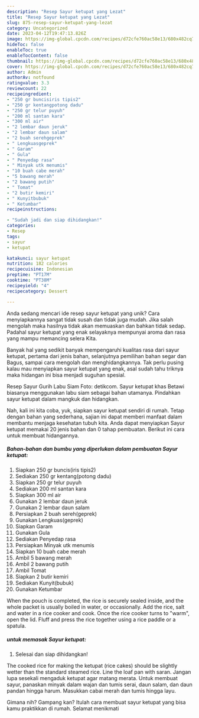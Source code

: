 ```yaml
---
description: "Resep Sayur ketupat yang Lezat"
title: "Resep Sayur ketupat yang Lezat"
slug: 875-resep-sayur-ketupat-yang-lezat
category: Uncategorized
date: 2023-04-12T19:47:13.826Z
image: https://img-global.cpcdn.com/recipes/d72cfe760ac58e13/680x482cq70/sayur-ketupat-foto-resep-utama.jpg
hideToc: false
enableToc: true
enableTocContent: false
thumbnail: https://img-global.cpcdn.com/recipes/d72cfe760ac58e13/680x482cq70/sayur-ketupat-foto-resep-utama.jpg
cover: https://img-global.cpcdn.com/recipes/d72cfe760ac58e13/680x482cq70/sayur-ketupat-foto-resep-utama.jpg
author: Admin
authorAv: notfound
ratingvalue: 3.3
reviewcount: 22
recipeingredient:
- "250 gr buncisiris tipis2"
- "250 gr kentangpotong dadu"
- "250 gr telur puyuh"
- "200 ml santan kara"
- "300 ml air"
- "2 lembar daun jeruk"
- "2 lembar daun salam"
- "2 buah serehgeprek"
- " Lengkuasgeprek"
- " Garam"
- " Gula"
- " Penyedap rasa"
- " Minyak utk menumis"
- "10 buah cabe merah"
- "5 bawang merah"
- "2 bawang putih"
- " Tomat"
- "2 butir kemiri"
- " Kunyitbubuk"
- " Ketumbar"
recipeinstructions:

- "Sudah jadi dan siap dihidangkan!"
categories:
- Resep
tags:
- sayur
- ketupat

katakunci: sayur ketupat 
nutrition: 182 calories
recipecuisine: Indonesian
preptime: "PT17M"
cooktime: "PT38M"
recipeyield: "4"
recipecategory: Dessert

---
```





Anda sedang mencari ide resep sayur ketupat yang unik? Cara menyiapkannya sangat tidak susah dan tidak juga mudah. Jika salah mengolah maka hasilnya tidak akan memuaskan dan bahkan tidak sedap. Padahal sayur ketupat yang enak selayaknya mempunyai aroma dan rasa yang mampu memancing selera Kita.





Banyak hal yang sedikit banyak mempengaruhi kualitas rasa dari sayur ketupat, pertama dari jenis bahan, selanjutnya pemilihan bahan segar dan Bagus, sampai cara mengolah dan menghidangkannya. Tak perlu pusing kalau mau menyiapkan sayur ketupat yang enak,      asal sudah tahu triknya maka hidangan ini bisa menjadi suguhan spesial.














Resep Sayur Gurih Labu Siam Foto: detikcom. Sayur ketupat khas Betawi biasanya menggunakan labu siam sebagai bahan utamanya. Pindahkan sayur ketupat dalam mangkuk dan hidangkan.






Nah, kali ini kita coba, yuk, siapkan sayur ketupat sendiri di rumah. Tetap dengan bahan yang sederhana, sajian ini dapat memberi manfaat dalam membantu menjaga kesehatan tubuh kita. Anda dapat menyiapkan Sayur ketupat memakai 20 jenis bahan dan 0 tahap pembuatan. Berikut ini cara untuk membuat hidangannya.

<!--inarticleads1-->

##### Bahan-bahan dan bumbu yang diperlukan dalam pembuatan Sayur ketupat:

1. Siapkan 250 gr buncis(iris tipis2)
1. Sediakan 250 gr kentang(potong dadu)
1. Siapkan 250 gr telur puyuh
1. Sediakan 200 ml santan kara
1. Siapkan 300 ml air
1. Gunakan 2 lembar daun jeruk
1. Gunakan 2 lembar daun salam
1. Persiapkan 2 buah sereh(geprek)
1. Gunakan  Lengkuas(geprek)
1. Siapkan  Garam
1. Gunakan  Gula
1. Sediakan  Penyedap rasa
1. Persiapkan  Minyak utk menumis
1. Siapkan 10 buah cabe merah
1. Ambil 5 bawang merah
1. Ambil 2 bawang putih
1. Ambil  Tomat
1. Siapkan 2 butir kemiri
1. Sediakan  Kunyit(bubuk)
1. Gunakan  Ketumbar


When the pouch is completed, the rice is securely sealed inside, and the whole packet is usually boiled in water, or occasionally. Add the rice, salt and water in a rice cooker and cook. Once the rice cooker turns to &#34;warm&#34;, open the lid. Fluff and press the rice together using a rice paddle or a spatula. 

<!--inarticleads2-->

#####  untuk memasak Sayur ketupat:


1. Selesai dan siap dihidangkan!

The cooked rice for making the ketupat (rice cakes) should be slightly wetter than the standard steamed rice. Line the loaf pan with saran. Jangan lupa sesekali mengaduk ketupat agar matang merata. Untuk membuat sayur, panaskan minyak dalam wajan dan tumis serai, daun salam, dan daun pandan hingga harum. Masukkan cabai merah dan tumis hingga layu. 

Gimana nih? Gampang kan? Itulah cara membuat sayur ketupat yang bisa kamu praktikkan di rumah. Selamat menikmati
